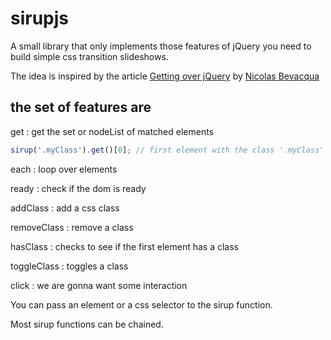 # sirupjs

A small library that only implements those features of jQuery you need to build simple css transition slideshows.

The idea is inspired by the article [Getting over jQuery](http://ponyfoo.com/articles/getting-over-jquery) by [Nicolas Bevacqua](https://github.com/bevacqua)

## the set of features are

get : get the set or nodeList of matched elements

```javascript
sirup('.myClass').get()[0]; // first element with the class '.myClass' in the dom
```

each : loop over elements

ready : check if the dom is ready

addClass : add a css class

removeClass : remove a class

hasClass : checks to see if the first element has a class

toggleClass : toggles a class

click : we are gonna want some interaction

You can pass an element or a css selector to the sirup function.

Most sirup functions can be chained.
